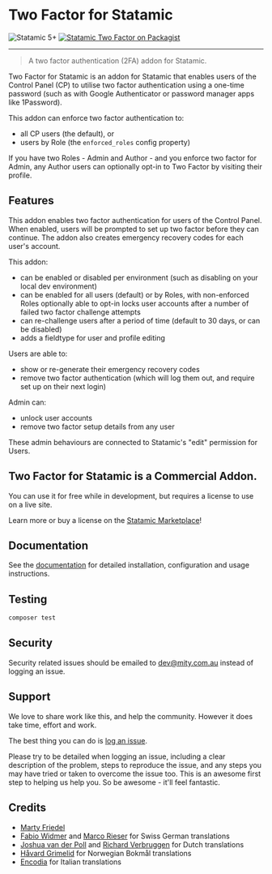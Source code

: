 # Two Factor for Statamic

<!-- statamic:hide -->

![Statamic 5+](https://img.shields.io/badge/Statamic-5+-FF269E?style=for-the-badge&link=https://statamic.com)
[![Statamic Two Factor on Packagist](https://img.shields.io/packagist/v/mitydigital/statamic-two-factor?style=for-the-badge)](https://packagist.org/packages/mitydigital/statamic-two-factor/stats)

---

<!-- /statamic:hide -->

> A two factor authentication (2FA) addon for Statamic.

Two Factor for Statamic is an addon for Statamic that enables users of the Control Panel (CP) to utilise two factor
authentication using a one-time password (such as with Google Authenticator or password manager apps like 1Password).

This addon can enforce two factor authentication to:

- all CP users (the default), or
- users by Role (the `enforced_roles` config property)

If you have two Roles - Admin and Author - and you enforce two factor for Admin, any Author users can optionally opt-in
to Two Factor by visiting their profile.

## Features

This addon enables two factor authentication for users of the Control Panel. When enabled, users will be prompted to set
up two factor before they can continue. The addon also creates emergency recovery codes for each user's account.

This addon:

- can be enabled or disabled per environment (such as disabling on your local dev environment)
- can be enabled for all users (default) or by Roles, with non-enforced Roles optionally able to opt-in
  locks user accounts after a number of failed two factor challenge attempts
- can re-challenge users after a period of time (default to 30 days, or can be disabled)
- adds a fieldtype for user and profile editing

Users are able to:

- show or re-generate their emergency recovery codes
- remove two factor authentication (which will log them out, and require set up on their next login)

Admin can:

- unlock user accounts
- remove two factor setup details from any user

These admin behaviours are connected to Statamic's "edit" permission for Users.

## Two Factor for Statamic is a Commercial Addon.

You can use it for free while in development, but requires a license to use on a live site.

Learn more or buy a license on the [Statamic Marketplace](https://statamic.com/addons/mity-digital/two-factor)!

## Documentation

See the [documentation](https://docs.mity.com.au/two-factor) for detailed installation, configuration and usage
instructions.

## Testing

```bash
composer test
```

## Security

Security related issues should be emailed to [dev@mity.com.au](mailto:dev@mity.com.au) instead of logging an issue.

## Support

We love to share work like this, and help the community. However it does take time, effort and work.

The best thing you can do is [log an issue](../../issues).

Please try to be detailed when logging an issue, including a clear description of the problem, steps to reproduce the
issue, and any steps you may have tried or taken to overcome the issue too. This is an awesome first step to helping us
help you. So be awesome - it'll feel fantastic.

## Credits

- [Marty Friedel](https://github.com/martyf)
- [Fabio Widmer](https://github.com/FabioWidmer) and [Marco Rieser](https://github.com/marcorieser) for Swiss German
  translations
- [Joshua van der Poll](https://github.com/joshuavanderpoll) and [Richard Verbruggen](https://github.com/vannut) for
  Dutch translations
- [Håvard Grimelid](https://github.com/hgrimelid) for Norwegian Bokmål translations
- [Encodia](https://github.com/encodiaweb) for Italian translations
